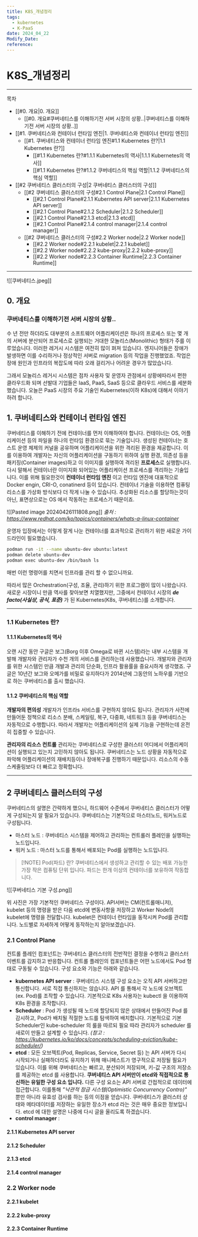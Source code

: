 ```yaml
---
title: K8S_개념정리
tags:
  - kubernetes
  - K-PaaS
date: 2024_04_22
Modify_Date: 
reference:
---
```

# K8S_개념정리
---
목차
- [[#0. 개요|0. 개요]]
	- [[#0. 개요#쿠버네티스를 이해하기전 서버 시장의 상황..|쿠버네티스를 이해하기전 서버 시장의 상황..]]
- [[#1. 쿠버네티스와 컨테이너 런타임 엔진|1. 쿠버네티스와 컨테이너 런타임 엔진]]
	- [[#1. 쿠버네티스와 컨테이너 런타임 엔진#1.1 Kubernetes 란?|1.1 Kubernetes 란?]]
		- [[#1.1 Kubernetes 란?#1.1.1 Kubernetes의 역사|1.1.1 Kubernetes의 역사]]
		- [[#1.1 Kubernetes 란?#1.1.2 쿠버네티스의 핵심 역할|1.1.2 쿠버네티스의 핵심 역할]]
- [[#2 쿠버네티스 클러스터의 구성|2 쿠버네티스 클러스터의 구성]]
	- [[#2 쿠버네티스 클러스터의 구성#2.1 Control Plane|2.1 Control Plane]]
		- [[#2.1 Control Plane#2.1.1 Kubernetes API server|2.1.1 Kubernetes API server]]
		- [[#2.1 Control Plane#2.1.2 Scheduler|2.1.2 Scheduler]]
		- [[#2.1 Control Plane#2.1.3 etcd|2.1.3 etcd]]
		- [[#2.1 Control Plane#2.1.4 control manager|2.1.4 control manager]]
	- [[#2 쿠버네티스 클러스터의 구성#2.2 Worker node|2.2 Worker node]]
		- [[#2.2 Worker node#2.2.1 kubelet|2.2.1 kubelet]]
		- [[#2.2 Worker node#2.2.2 kube-proxy|2.2.2 kube-proxy]]
		- [[#2.2 Worker node#2.2.3 Container Runtime|2.2.3 Container Runtime]]


---

![[쿠버네티스.jpeg]]

## 0. 개요
### 쿠버네티스를 이해하기전 서버 시장의 상황..

수 년 전만 하더라도 대부분의 소프트웨어 어플리케이션은 하나의 프로세스 또는 몇 개의 서버에 분산되어 프로세스로 실행되는 거대한 모놀리스(Monolithic) 형태가 주를 이루었습니다. 이러한 레거시 시스템은 여전히 많이 펴져 있습니다. 엔지니어들은 장애가 발생하면 이를 수리하거나 정상적인 서버로 migration 등의 작업을 진행했었죠. 작업은 장애 원인과 인프라의 복잡도에 따라 오래 걸리거나 어려운 경우가 많았습니다.

그래서 모놀리스 레거시 시스템은 점차 사용자 및 운영자 관점에서 상황에따라서 편한 클라우드화 되며 선발대 기업들은 IaaS, PaaS, SaaS 등으로 클라우드 서비스를 세분화 했습니다.
오늘은 PaaS 시장의 주요 기술인 Kubernetes(이하 K8s)에 대해서 이야기하려 합니다.

## 1. 쿠버네티스와 컨테이너 런타임 엔진

쿠버네티스를 이해하기 전에 컨테이너를 먼저 이해하여야 합니다. 컨테이너는 OS, 어플리케이션 등의 파일을 하나의 런타임 환경으로 묶는 기술입니다. 생성된 컨테이너는 호스트 운영 체제의 커널을 공유하며 어플리케이션을 위한 격리된 환경을 제공합니다. 이를 이용하여 개발자는 자신의 어플리케이션을 구동하기 위하여 실행 환경, 의존성 등을 패키징(Container images)하고 이 이미지를 실행하여 격리된 **프로세스**로 실행합니다. 다시 말해서 컨테이너란 이미지화 되어있는 어플리케이션 프로세스를 격리하는 기술입니다. 이를 위해 필요한것이 **컨테이너 런타임 엔진** 이고 런타임 엔진에 대표적으로 Docker engin, CRI-O, conatinerd 등이 있습니다. 
컨테이너 기술을 이용하면 컴퓨팅 리소스를 가상화 방식보다 더 작게 나눌 수 있습니다. 추상화된 리소스를 할당하는것이 아닌, 표면상으로는 OS 에서 작동하는 프로세스기 때문이죠.

![[Pasted image 20240426111808.png]]
*출처 : https://www.redhat.com/ko/topics/containers/whats-a-linux-container* 

운영자 입장에서는 이렇게 잘게 나눈 컨테이너를 효과적으로 관리하기 위한 새로운 가이드라인이 필요했습니다.
```bash
podman run -it --name ubuntu-dev ubuntu:latest
podman delete ubuntu-dev
podman exec ubuntu-dev /bin/bash ls
```
매번 이런 명령어를 치면서 인프라를 관리 할 수 없으니까요.

따라서 많은 Orchestration(구성, 조율, 관리)하기 위한 프로그램이 많이 나왔습니다. 새로운 시장이니 만큼 역사를 찾아보면 치열했지만, 그중에서 컨테이너 시장의 ***de facto(사실상, 공식, 표준)*** 가 된 Kubernetes(K8s, 쿠버네티스)를 소개합니다.

---
### 1.1 Kubernetes 란?
#### 1.1.1 Kubernetes의 역사
오랜 시간 동안 구글은 보그(Borg 이후 Omega로 바뀐 시스템)라는 내부 시스템을 개발해 개발자와 관리자가 수천 개의 서비스를 관리하는데 사용했습니다. 개발자와 관리자를 위한 시스템인 만큼 개발과 관리의 단순화, 인프라 활용률을 중요시하게 생각했죠. 구글은 10년간 보그와 오메가를 비밀로 유지하다가 2014년에 그동안의 노하우를 기반으로 하는 쿠버네티스를 출시 했습니다.

#### 1.1.2 쿠버네티스의 핵심 역할

**개발자의 편의성**
개발자가 인프라s 서비스를 구현하지 않아도 됩니다. 관리자가 사전에 만들어둔 정책으로 리소스 분배, 스케일링, 복구, 다중화, 네트워크 등을 쿠버네티스는 자동적으로 수행합니다. 따라서 개발자는 어플리케이션의 실제 기능을 구현하는데 온전히 집중할 수 있습니다.

**관리자의 리소스 컨트롤**
관리자는 쿠버네티스로 구성한 클러스터 어디에서 어플리케이션이 실행되고 있는지 고민하지 않아도 됩니다. 쿠버네티스는 노드 상황을 자동적으로 파악해 어플리케이션의 재배치등이나 장애복구를 진행하기 때문입니다. 리소스의 수동 스케줄링보다 더 빠르고 정확합니다.

---

## 2 쿠버네티스 클러스터의 구성

쿠버네티스의 설명은 간략하게 했으니, 하드웨어 수준에서 쿠버네티스 클러스터가 어떻게 구성되는지 알 필요가 있습니다. 쿠버네티스는 기본적으로 마스터노드, 워커노드로 구성됩니다.

- 마스터 노드 : 쿠버네티스 시스템을 제어하고 관리하는 컨트롤러 플레인을 실행하는 노드입니다.
- 워커 노드 : 마스터 노드를 통해서 배포되는 Pod를 실행하는 노드입니다.

> [!NOTE] Pod(파드) 란?
> 쿠버네티스에서 생성하고 관리할 수 있는 배포 가능한 가장 작은 컴퓨팅 단위 입니다. 파드는 한개 이상의 컨테이너를 보유하여 작동합니다.

![[쿠버네티스 기본 구성.png]]

위 사진은 가장 기본적인 쿠버네티스 구성이다. API서버는 CM(컨트롤매니저), kubelet 등의 명령을 받은 다음 etcd에 변동사항을 저장하고 Worker Node의 kubelet에 명령을 전달합니다. kubelet은 컨테이너 런타임을 동작시켜 Pod를 관리합니다. 노드별로 자세하게 어떻게 동작하는지 알아보겠습니다.

### 2.1 Control Plane

컨트롤 플레인 컴포넌트는 쿠버네티스 클러스터의 전반적인 결정을 수행하고 클러스터 이벤트를 감지하고 반응합니다. 컨트롤 플레인의 컴포넌트들은 어떤 노드에서도 Pod 형태로 구동될 수 있습니다. 구성 요소와 기능은 아래와 같습니다.

- **kubernetes API server** : 쿠버네티스 시스템 구성 요소는 오직 API 서버하고만 통신합니다. 서로 직접 통신하지는 않습니다. API 를 통해서 각 노드에 오브젝트(ex. Pod)를 조작할 수 있습니다. 기본적으로 K8s 사용자는 kubectl 을 이용하여 K8s 환경을 조작합니다.
- **Scheduler** : Pod 가 생성될 때 노드에 할당되지 않은 상태에서 만들어진 Pod 를 감시하고, Pod가 배치될 적절한 노드를 탐색하여 배치합니다. 기본적으로 기본 Scheduler인 kube-scheduler 의 룰을 따르되 필요 따라 관리자가 scheduler 를 새로이 만들고 설계할 수 있습니다. *(참고 : https://kubernetes.io/ko/docs/concepts/scheduling-eviction/kube-scheduler/)* 
- **etcd** : 모든 오브젝트(Pod, Replicas, Service, Secret 등) 는 API 서버가 다시 시작되거나 실패하더라도 유지하기 위해 매니페스트가 영구적으로 저장될 필요가 있습니다. 이를 위해 쿠버네티스는 빠르고, 분산되어 저장되며, 키-값 구조의 저장소를 제공하는 etcd 를 사용합니다. **쿠버네티스 API 서버만이 etcd와 직접적으로 통신하는 유일한 구성 요소 입니다.** 다른 구성 요소는 API 서버로 간접적으로 데이터에 접근합니다. 이를통해 *"낙관적 잠금 시스템(Optimistic Concurrency Contro)"*  뿐만 아니라 유효성 검사를 하는 등의 이점을 얻습니다. 쿠버네티스가 클러스터 상태와 메타데이터를 저장하는 유일한 장소가 etcd 라는 것은 매우 중요한 정보입니다. etcd 에 대한 설명은 나중에 다시 글을 올리도록 하겠습니다.
- **control manager** : 

#### 2.1.1 Kubernetes API server

#### 2.1.2 Scheduler

#### 2.1.3 etcd

#### 2.1.4 control manager

### 2.2 Worker node
#### 2.2.1 kubelet
#### 2.2.2 kube-proxy
#### 2.2.3 Container Runtime
